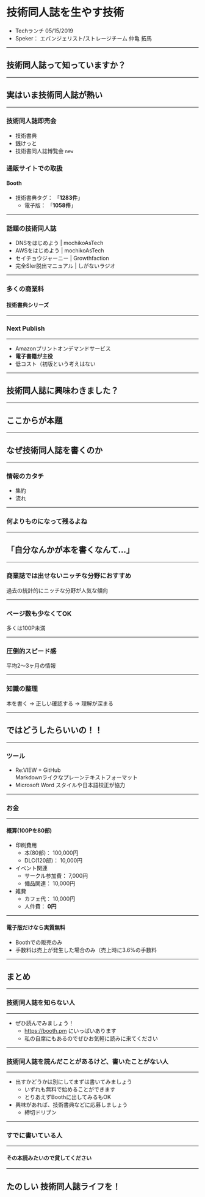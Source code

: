# 技術同人誌を生やす技術
- Techランチ 05/15/2019 
- Speker： エバンジェリスト/ストレージチーム 仲亀 拓馬

---

## 技術同人誌って知っていますか？

---

## 実はいま技術同人誌が熱い

--- 

### 技術同人誌即売会

- 技術書典
- 銭けっと
- 技術書同人誌博覧会 `new`

### 通販サイトでの取扱
#### Booth
- 技術書典タグ： 「**1283件**」
  - 電子版： 「**1058件**」

---
### 話題の技術同人誌
- DNSをはじめよう | mochikoAsTech
- AWSをはじめよう | mochikoAsTech
- セイチョウジャーニー | Growthfaction
- 完全SIer脱出マニュアル | しがないラジオ

---

### 多くの商業科
#### 技術書典シリーズ

---

### Next Publish

---

- Amazonプリントオンデマンドサービス
- **電子書籍が主役**
- 低コスト（初版という考えはない

---

## 技術同人誌に興味わきました？

---

## ここからが本題

---

## なぜ技術同人誌を書くのか

---

### 情報のカタチ

- 集約
- 流れ

---

### 何よりものになって残るよね

--- 

## 「自分なんかが本を書くなんて…」

---

### 商業誌では出せないニッチな分野におすすめ
過去の統計的にニッチな分野が人気な傾向

---

### ページ数も少なくてOK
多くは100P未満

---

### 圧倒的スピード感
平均2～3ヶ月の情報

---

### 知識の整理
本を書く → 正しい確認する → 理解が深まる

---

## ではどうしたらいいの！！

---

### ツール
- Re:VIEW + GitHub  
Markdownライクなプレーンテキストフォーマット
- Microsoft Word
スタイルや日本語校正が協力

---

### お金

---

#### 概算(100Pを80部)
- 印刷費用
    - 本(80部)： 100,000円
    - DLC(120部)： 10,000円
- イベント関連
    - サークル参加費： 7,000円
    - 備品関連： 10,000円
- 雑費
    - カフェ代： 10,000円
    - 人件費： **0円**

---

#### 電子版だけなら実質無料
- Boothでの販売のみ
- 手数料は売上が発生した場合のみ（売上時に3.6%の手数料

---

## まとめ

---

### 技術同人誌を知らない人

---
- ぜひ読んでみましょう！
  - https://booth.pm にいっぱいあります
  - 私の自席にもあるのでぜひお気軽に読みに来てください

---

### 技術同人誌を読んだことがあるけど、書いたことがない人

---
- 出すかどうかは別にしてまずは書いてみましょう
    - いずれも無料で始めることができます
    - とりあえずBoothに出してみるもOK
- 興味があれば、技術書典などに応募しましょう
    - 締切ドリブン

---

### すでに書いている人

---

#### その本読みたいので貸してください

---

## たのしい 技術同人誌ライフを！